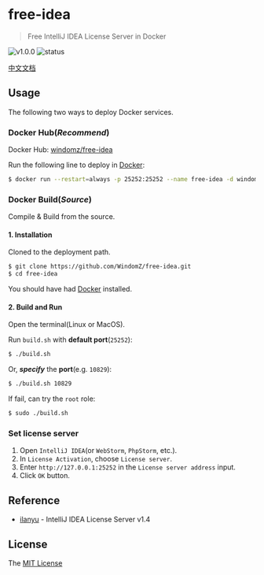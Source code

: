 # free-idea

> Free IntelliJ IDEA License Server in Docker

![v1.0.0](https://img.shields.io/badge/version-v1.0.0-blue.svg)
![status](https://img.shields.io/badge/status-stable-green.svg)

[中文文档](https://github.com/WindomZ/free-idea/blob/master/README_Ch-zh.md)

## Usage

The following two ways to deploy Docker services.

### Docker Hub(_Recommend_)

Docker Hub: [windomz/free-idea](https://hub.docker.com/r/windomz/free-idea/)

Run the following line to deploy in [Docker](https://docs.docker.com/): 

```bash
$ docker run --restart=always -p 25252:25252 --name free-idea -d windomz/free-idea
```

### Docker Build(_Source_)

Compile & Build from the source.

#### 1. Installation

Cloned to the deployment path.

```bash
$ git clone https://github.com/WindomZ/free-idea.git
$ cd free-idea
```

You should have had [Docker](https://docs.docker.com/) installed.

#### 2. Build and Run

Open the terminal(Linux or MacOS).

Run `build.sh` with **default port**(`25252`): 
```bash
$ ./build.sh
```

Or, _**specify**_ the **port**(e.g. `10829`): 
```bash
$ ./build.sh 10829
```

If fail, can try the `root` role: 
```bash
$ sudo ./build.sh
```

### Set license server

1. Open `IntelliJ IDEA`(or `WebStorm`, `PhpStorm`, etc.).
1. In `License Activation`, choose `License server`.
1. Enter `http://127.0.0.1:25252` in the `License server address` input.
1. Click `OK` button.

## Reference

- [ilanyu](http://www.lanyus.com/) - IntelliJ IDEA License Server v1.4

## License

The [MIT License](https://github.com/WindomZ/free-idea/blob/master/LICENSE)
